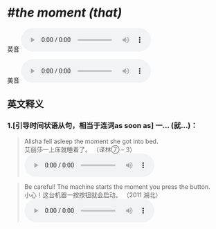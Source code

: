 # ***\#the moment (that)*** 
英音
<audio src="./media/the moment that1_AAC.aac" controls="controls"></audio>

美音
<audio src="./media/the moment that2_AAC.aac" controls="controls"></audio>



  

英文释义
---
### 1.**[引导时间状语从句，相当于连词as soon as] 一… (就…)：**  

 > Alisha fell asleep the moment she got into bed.   
 > 艾丽莎一上床就睡着了。  （译林⑦ – 3）  
<audio src="./media/moment-6.aac" controls="controls"></audio>

 > Be careful! The machine starts the moment you press the button.    
 > 小心！这台机器一按按钮就会启动。  （2011 湖北）  
<audio src="./media/moment-7.aac" controls="controls"></audio>


